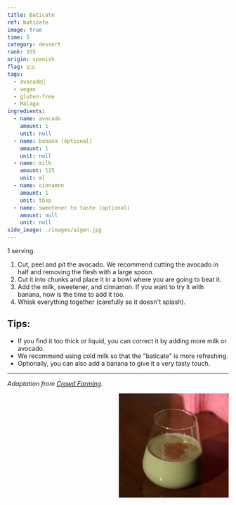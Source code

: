 ```yaml
---
title: Baticate
ref: baticate
image: true
time: 5
category: dessert
rank: SSS
origin: spanish
flag: 🇪🇸
tags:
  - avocado🥑
  - vegan
  - gluten-free
  - Málaga
ingredients:
  - name: avocado
    amount: 1
    unit: null
  - name: banana (optional)
    amount: 1
    unit: null
  - name: milk
    amount: 125
    unit: ml
  - name: cinnamon
    amount: 1
    unit: tbsp
  - name: sweetener to taste (optional)
    amount: null
    unit: null
side_image: ./images/aigen.jpg
---
```


1 serving.

1. Cut, peel and pit the avocado. We recommend cutting the avocado in half and removing the flesh with a large spoon.
2. Cut it into chunks and place it in a bowl where you are going to beat it.
3. Add the milk, sweetener, and cinnamon. If you want to try it with banana, now is the time to add it too.
4. Whisk everything together (carefully so it doesn't splash).


## Tips:
- If you find it too thick or liquid, you can correct it by adding more milk or avocado.
- We recommend using cold milk so that the "baticate" is more refreshing.
- Optionally, you can also add a banana to give it a very tasty touch.

---

_Adaptation from [Crowd Farming](https://www.crowdfarming.com/blog/en/the-baticate-from-malaga/)._

<img src="images/baticate.jpeg" style="width:250px; float:right;"/>